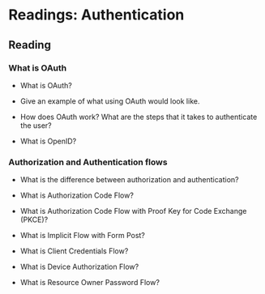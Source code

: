 # Readings: Authentication

## Reading

### What is OAuth

* What is OAuth?

* Give an example of what using OAuth would look like.

* How does OAuth work? What are the steps that it takes to authenticate the user?

* What is OpenID?

### Authorization and Authentication flows

* What is the difference between authorization and authentication?

* What is Authorization Code Flow?

* What is Authorization Code Flow with Proof Key for Code Exchange (PKCE)?

* What is Implicit Flow with Form Post?

* What is Client Credentials Flow?

* What is Device Authorization Flow?

* What is Resource Owner Password Flow?